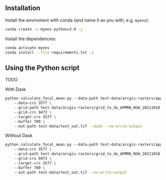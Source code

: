 ## Installation

Install the enviroment with conda (and name it as you  with, e.g. `myenv`):

```bash
conda create -n myenv python=3.9 -y
```

Install the dependencies:

```bash
conda activate myenv
conda install --file requirements.txt -y
```

## Using the Python script

TODO

With Dask
```bash
python calculate_focal_mean.py --data-path test-data/arcgis-rasters/apg18e_1_0_0_20210512.tif \
    --data-crs 3577 \
    --grid-path test-data/arcgis-rasters/grid_to_do_APMMA_NSW_20211018.tif \
    --grid-crs 9473 \
    --target-crs 3577 \
    --buffer 700 \
    --out-path test-data/test_out.tif --dask --no-write-output
```

Without Dask

```bash
python calculate_focal_mean.py --data-path test-data/arcgis-rasters/apg18e_1_0_0_20210512.tif \
    --data-crs 3577 \
    --grid-path test-data/arcgis-rasters/grid_to_do_APMMA_NSW_20211018.tif \
    --grid-crs 9473 \
    --target-crs 3577 \
    --buffer 700 \
    --out-path test-data/test_out.tif --no-write-output
```
